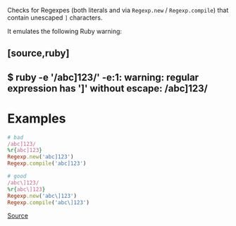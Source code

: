
Checks for Regexpes (both literals and via `Regexp.new` / `Regexp.compile`)
that contain unescaped `]` characters.

It emulates the following Ruby warning:

[source,ruby]
----
$ ruby -e '/abc]123/'
-e:1: warning: regular expression has ']' without escape: /abc]123/
----

# Examples

```ruby
# bad
/abc]123/
%r{abc]123}
Regexp.new('abc]123')
Regexp.compile('abc]123')

# good
/abc\]123/
%r{abc\]123}
Regexp.new('abc\]123')
Regexp.compile('abc\]123')
```

[Source](http://www.rubydoc.info/gems/rubocop/RuboCop/Cop/Lint/UnescapedBracketInRegexp)